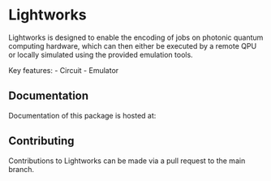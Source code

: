 # Lightworks

Lightworks is designed to enable the encoding of jobs on photonic quantum computing hardware, which can then either be executed by a remote QPU or locally simulated using the provided emulation tools.

Key features:
    - Circuit
    - Emulator

## Documentation

Documentation of this package is hosted at:

## Contributing

Contributions to Lightworks can be made via a pull request to the main branch. 
